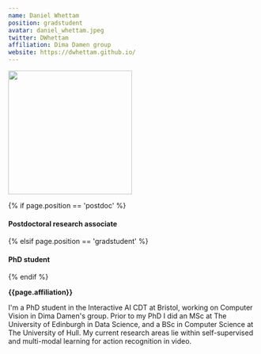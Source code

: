 ```yaml
---
name: Daniel Whettam
position: gradstudent
avatar: daniel_whettam.jpeg
twitter: DWhettam
affiliation: Dima Damen group
website: https://dwhettam.github.io/
---
```

<img width="250" src="{{site.baseurl}}/images/people/{{page.avatar}}" data-action="zoom">

 {% if page.position == 'postdoc' %}
<h4>Postdoctoral research associate</h4>
 {% elsif page.position == 'gradstudent' %}
<h4>PhD student</h4>
 {% endif %}

<b>{{page.affiliation}}</b>

I'm a PhD student in the Interactive AI CDT at Bristol, working on Computer Vision in Dima Damen's group. 
Prior to my PhD I did an MSc at The University of Edinburgh in Data Science, and a BSc in Computer Science at The University of Hull.
My current research areas lie within self-supervised and multi-modal learning for action recognition in video. 
